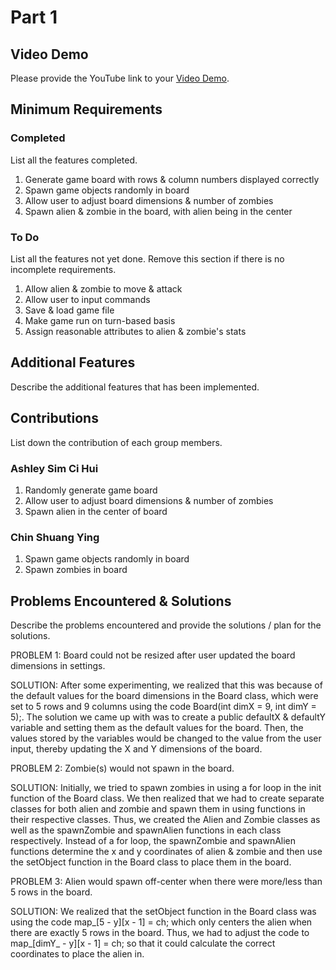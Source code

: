# Part 1

## Video Demo

Please provide the YouTube link to your [Video Demo](https://youtube.com).

## Minimum Requirements

### Completed

List all the features completed.

1. Generate game board with rows & column numbers displayed correctly
2. Spawn game objects randomly in board
3. Allow user to adjust board dimensions & number of zombies
4. Spawn alien & zombie in the board, with alien being in the center

### To Do

List all the features not yet done. Remove this section if there is no incomplete requirements.

1. Allow alien & zombie to move & attack
2. Allow user to input commands
3. Save & load game file
4. Make game run on turn-based basis
5. Assign reasonable attributes to alien & zombie's stats

## Additional Features

Describe the additional features that has been implemented.

## Contributions

List down the contribution of each group members.

### Ashley Sim Ci Hui

1. Randomly generate game board
2. Allow user to adjust board dimensions & number of zombies
3. Spawn alien in the center of board

### Chin Shuang Ying

1. Spawn game objects randomly in board
2. Spawn zombies in board

## Problems Encountered & Solutions

Describe the problems encountered and provide the solutions / plan for the solutions.

PROBLEM 1:
Board could not be resized after user updated the board dimensions in settings.

SOLUTION:
After some experimenting, we realized that this was because of the default values for the board dimensions in the Board class, which were set to 5 rows and 9 columns using the code Board(int dimX = 9, int dimY = 5);. The solution we came up with was to create a public defaultX & defaultY variable and setting them as the default values for the board. Then, the values stored by the variables would be changed to the value from the user input, thereby updating the X and Y dimensions of the board.

PROBLEM 2:
Zombie(s) would not spawn in the board.

SOLUTION:
Initially, we tried to spawn zombies in using a for loop in the init function of the Board class. We then realized that we had to create separate classes for both alien and zombie and spawn them in using functions in their respective classes. Thus, we created the Alien and Zombie classes as well as the spawnZombie and spawnAlien functions in each class respectively. Instead of a for loop, the spawnZombie and spawnAlien functions determine the x and y coordinates of alien & zombie and then use the setObject function in the Board class to place them in the board.

PROBLEM 3:
Alien would spawn off-center when there were more/less than 5 rows in the board.

SOLUTION:
We realized that the setObject function in the Board class was using the code map_[5 - y][x - 1] = ch; which only centers the alien when there are exactly 5 rows in the board. Thus, we had to adjust the code to map_[dimY_ - y][x - 1] = ch; so that it could calculate the correct coordinates to place the alien in.
